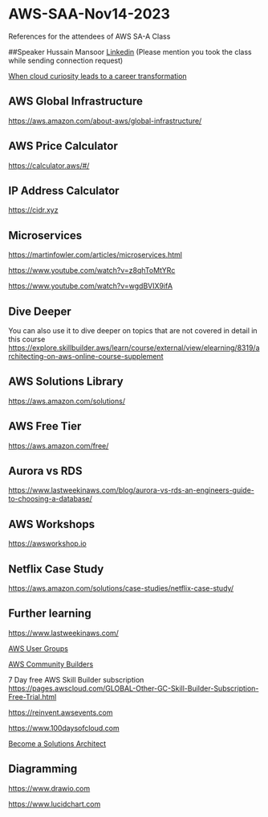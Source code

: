 # AWS-SAA-Nov14-2023
References for the attendees of AWS SA-A Class

##Speaker
Hussain Mansoor
[Linkedin](https://www.linkedin.com/in/husyn/) (Please mention you took the class while sending connection request)

[When cloud curiosity leads to a career transformation](https://aws.amazon.com/blogs/training-and-certification/when-cloud-curiosity-leads-to-a-career-transformation/)

## AWS Global Infrastructure
https://aws.amazon.com/about-aws/global-infrastructure/

## AWS Price Calculator
https://calculator.aws/#/

## IP Address Calculator
https://cidr.xyz

## Microservices
https://martinfowler.com/articles/microservices.html

https://www.youtube.com/watch?v=z8qhToMtYRc

https://www.youtube.com/watch?v=wgdBVIX9ifA

## Dive Deeper
You can also use it to dive deeper on topics that are not covered in detail in this course
https://explore.skillbuilder.aws/learn/course/external/view/elearning/8319/architecting-on-aws-online-course-supplement

## AWS Solutions Library
https://aws.amazon.com/solutions/

## AWS Free Tier
https://aws.amazon.com/free/

## Aurora vs RDS
https://www.lastweekinaws.com/blog/aurora-vs-rds-an-engineers-guide-to-choosing-a-database/

## AWS Workshops
https://awsworkshop.io

## Netflix Case Study
https://aws.amazon.com/solutions/case-studies/netflix-case-study/

## Further learning 
https://www.lastweekinaws.com/

[AWS User Groups](https://aws.amazon.com/developer/community/usergroups)

[AWS Community Builders](https://aws.amazon.com/developer/community/community-builders/)

7 Day free AWS Skill Builder subscription
https://pages.awscloud.com/GLOBAL-Other-GC-Skill-Builder-Subscription-Free-Trial.html

https://reinvent.awsevents.com

https://www.100daysofcloud.com

[Become a Solutions Architect](https://www.linkedin.com/groups/9179284/)

## Diagramming
https://www.drawio.com

https://www.lucidchart.com
